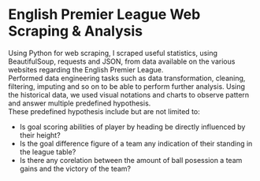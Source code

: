 # English Premier League Web Scraping & Analysis

Using Python for web scraping, I scraped useful statistics, using BeautifulSoup, requests and JSON, from data available on the various websites regarding the English Premier League.<br>
Performed data engineering tasks such as data transformation, cleaning, filtering, imputing and so on to be able to perform further analysis. Using the historical data, we used visual notations and charts to observe pattern and answer multiple predefined hypothesis. 
<br>These predefined hypothesis include but are not limited to:
* Is goal scoring abilities of player by heading be directly influenced by their height?
* Is the goal difference figure of a team any indication of their standing in the league table?
* Is there any corelation between the amount of ball posession a team gains and the victory of the team?
